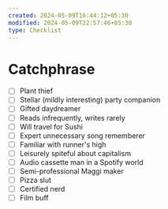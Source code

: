 ```yaml
---
created: 2024-05-09T16:44:12+05:30
modified: 2024-05-09T22:57:46+05:30
type: Checklist
---
```


# Catchphrase

- [ ] Plant thief
- [ ] Stellar (mildly interesting) party companion
- [ ] Gifted daydreamer
- [ ] Reads infrequently, writes rarely
- [ ] Will travel for Sushi
- [ ] Expert unnecessary song rememberer
- [ ] Familiar with runner's high
- [ ] Leisurely spiteful about capitalism
- [ ] Audio cassette man in a Spotify world
- [ ] Semi-professional Maggi maker
- [ ] Pizza slut
- [ ] Certified nerd
- [ ] Film buff
